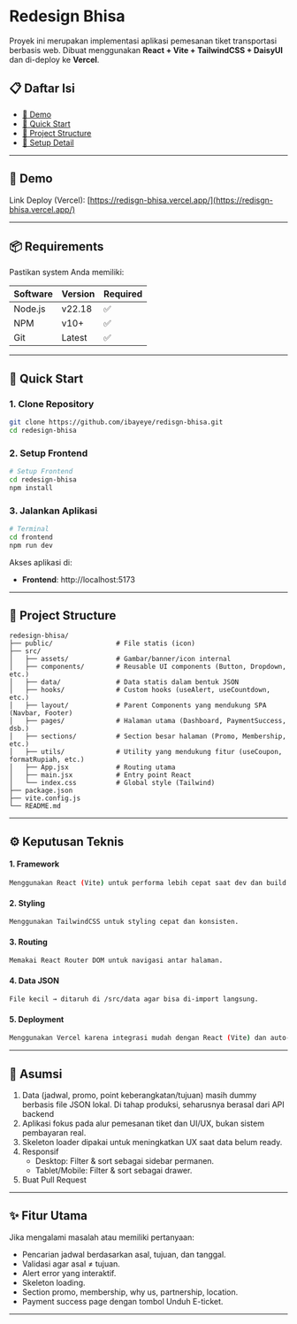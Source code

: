 # Redesign Bhisa

Proyek ini merupakan implementasi aplikasi pemesanan tiket transportasi berbasis web. Dibuat menggunakan **React + Vite + TailwindCSS + DaisyUI** dan di-deploy ke **Vercel**.

## 📋 Daftar Isi

- [🎯 Demo](#-demo)
- [🚀 Quick Start](#-quick-start)
- [📁 Project Structure](#-project-structure)
- [🔧 Setup Detail](#-setup-detail)

---

## 🎯 Demo

Link Deploy (Vercel): [https://redisgn-bhisa.vercel.app/](https://redisgn-bhisa.vercel.app/)

---

## 📦 Requirements

Pastikan system Anda memiliki:

| Software | Version | Required |
|----------|---------|----------|
| Node.js | v22.18 | ✅ |
| NPM | v10+ | ✅ |
| Git | Latest | ✅ |

---

## 🚀 Quick Start

### 1. Clone Repository

```bash
git clone https://github.com/ibayeye/redisgn-bhisa.git
cd redesign-bhisa
```

### 2. Setup Frontend

```bash
# Setup Frontend  
cd redesign-bhisa
npm install
```

### 3. Jalankan Aplikasi

```bash
# Terminal
cd frontend
npm run dev
```

Akses aplikasi di:
- **Frontend**: http://localhost:5173

---

## 📁 Project Structure

```
redesign-bhisa/
├── public/                # File statis (icon)
├── src/
│   ├── assets/            # Gambar/banner/icon internal
│   ├── components/        # Reusable UI components (Button, Dropdown, etc.)
│   ├── data/              # Data statis dalam bentuk JSON
│   ├── hooks/             # Custom hooks (useAlert, useCountdown, etc.)
│   ├── layout/            # Parent Components yang mendukung SPA (Navbar, Footer)
│   ├── pages/             # Halaman utama (Dashboard, PaymentSuccess, dsb.)
│   ├── sections/          # Section besar halaman (Promo, Membership, etc.)
│   ├── utils/             # Utility yang mendukung fitur (useCoupon, formatRupiah, etc.)
│   ├── App.jsx            # Routing utama
│   ├── main.jsx           # Entry point React
│   └── index.css          # Global style (Tailwind)
├── package.json
├── vite.config.js
└── README.md
```

---

## ⚙️ Keputusan Teknis

#### 1. Framework
```bash
Menggunakan React (Vite) untuk performa lebih cepat saat dev dan build.
```

#### 2. Styling
```bash
Menggunakan TailwindCSS untuk styling cepat dan konsisten.
```

#### 3. Routing
```bash
Memakai React Router DOM untuk navigasi antar halaman.
```

#### 4. Data JSON

```bash
File kecil → ditaruh di /src/data agar bisa di-import langsung.
```
#### 5. Deployment

```bash
Menggunakan Vercel karena integrasi mudah dengan React (Vite) dan auto-deploy setiap push ke branch main
```

---

## 📌 Asumsi

1. Data (jadwal, promo, point keberangkatan/tujuan) masih dummy berbasis file JSON lokal.
Di tahap produksi, seharusnya berasal dari API backend
2. Aplikasi fokus pada alur pemesanan tiket dan UI/UX, bukan sistem pembayaran real.
3. Skeleton loader dipakai untuk meningkatkan UX saat data belum ready.
4. Responsif
    - Desktop: Filter & sort sebagai sidebar permanen.
    - Tablet/Mobile: Filter & sort sebagai drawer.
5. Buat Pull Request

---

## ✨ Fitur Utama

Jika mengalami masalah atau memiliki pertanyaan:

- Pencarian jadwal berdasarkan asal, tujuan, dan tanggal.
- Validasi agar asal ≠ tujuan.
- Alert error yang interaktif.
- Skeleton loading.
- Section promo, membership, why us, partnership, location.
- Payment success page dengan tombol Unduh E-ticket.

---
